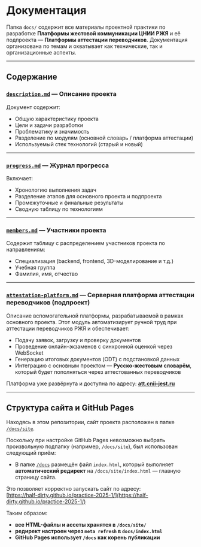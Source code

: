 # Документация

Папка `docs/` содержит все материалы проектной практики по разработке **Платформы жестовой коммуникации ЦНИИ РЖЯ** и её подпроекта — **Платформы аттестации переводчиков**. Документация организована по темам и охватывает как технические, так и организационные аспекты.

---

## Содержание

### [`description.md`](https://github.com/Half-dirty/practice-2025-1/blob/master/docs/description.md) — Описание проекта
Документ содержит:

- Общую характеристику проекта
- Цели и задачи разработки
- Проблематику и значимость
- Разделение по модулям (основной словарь / платформа аттестации)
- Используемый стек технологий (старый и новый)

---

### [`progress.md`](https://github.com/Half-dirty/practice-2025-1/blob/master/docs/progress.md) — Журнал прогресса
Включает:

- Хронологию выполнения задач
- Разделение этапов для основного проекта и подпроекта
- Промежуточные и финальные результаты
- Сводную таблицу по технологиям

---

### [`members.md`](https://github.com/Half-dirty/practice-2025-1/blob/master/docs/members.md) — Участники проекта
Содержит таблицу с распределением участников проекта по направлениям:

- Специализация (backend, frontend, 3D-моделирование и т.д.)
- Учебная группа
- Фамилия, имя, отчество

---

### [`attestation-platform.md`](https://github.com/Half-dirty/practice-2025-1/blob/master/docs/attestation-platform.md) — Серверная платформа аттестации переводчиков (подпроект)
Описание вспомогательной платформы, разрабатываемой в рамках основного проекта. Этот модуль автоматизирует ручной труд при аттестации переводчиков РЖЯ и обеспечивает:

- Подачу заявок, загрузку и проверку документов
- Проведение онлайн-экзаменов с синхронной оценкой через WebSocket
- Генерацию итоговых документов (ODT) с подстановкой данных
- Интеграцию с основным проектом — **Русско-жестовым словарём**, который будет пополняться через аттестованных переводчиков

Платформа уже развёрнута и доступна по адресу: **[att.cnii-jest.ru](https://att.cnii-jest.ru)**

---

## Структура сайта и GitHub Pages

Находясь в этом репозитории, сайт проекта расположен в папке [`/docs/site`](https://github.com/Half-dirty/practice-2025-1/tree/master/docs/site).

Поскольку при настройке GitHub Pages невозможно выбрать произвольную подпапку (например, `/docs/site`), был использован следующий приём:

- В папке [`/docs`](https://github.com/Half-dirty/practice-2025-1/tree/master/docs) размещён файл `index.html`, который выполняет **автоматический редирект** на `/docs/site/index.html` — главную страницу сайта.

Это позволяет корректно запускать сайт по адресу:  
[https://half-dirty.github.io/practice-2025-1/](https://half-dirty.github.io/practice-2025-1/)

Таким образом:
- **все HTML-файлы и ассеты хранятся в `/docs/site/`**
- **редирект настроен через `meta refresh` в `docs/index.html`**
- **GitHub Pages использует `/docs` как корень публикации**

